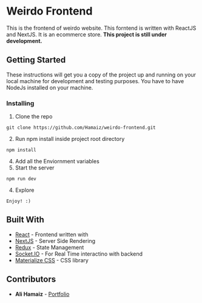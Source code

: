 # Weirdo Frontend

This is the frontend of weirdo website. This forntend is written with ReactJS and NextJS. It is an ecommerce store. **This project is still under development.**

## Getting Started

These instructions will get you a copy of the project up and running on your local machine for development and testing purposes. You have to have NodeJs installed on your machine.

### Installing

1. Clone the repo

```
git clone https://github.com/Hamaiz/weirdo-frontend.git
```

2. Run npm install inside project root directory

```
npm install
```

4. Add all the Enviornment variables
5. Start the server

```
npm run dev
```

4. Explore

```
Enjoy! :)
```

## Built With

- [React](https://reactjs.org/) - Frontend written with
- [NextJS](https://nextjs.org/) - Server Side Rendering
- [Redux](https://redux.js.org/) - State Management
- [Socket.IO](https://socket.io/) - For Real Time interactino with backend
- [Materialize CSS](https://materializecss.com/) - CSS library

## Contributors

- **Ali Hamaiz** - [Portfolio](https://thanksdear.herokuapp.com/)
